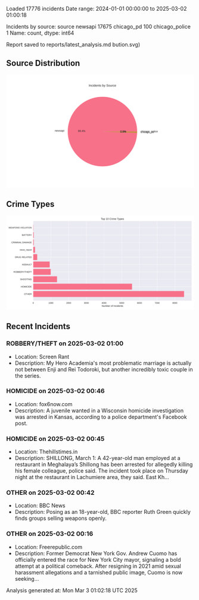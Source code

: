 
Loaded 17776 incidents
Date range: 2024-01-01 00:00:00 to 2025-03-02 01:00:18

Incidents by source:
source
newsapi           17675
chicago_pd          100
chicago_police        1
Name: count, dtype: int64

Report saved to reports/latest_analysis.md
bution.svg)

## Source Distribution
![Source Distribution](images/source_distribution.svg)

## Crime Types
![Crime Types](images/crime_types.svg)

## Recent Incidents

### ROBBERY/THEFT on 2025-03-02 01:00
- Location: Screen Rant
- Description: My Hero Academia's most problematic marriage is actually not between Enji and Rei Todoroki, but another incredibly toxic couple in the series.


### HOMICIDE on 2025-03-02 00:46
- Location: fox6now.com
- Description: A juvenile wanted in a Wisconsin homicide investigation was arrested in Kansas, according to a police department's Facebook post.


### HOMICIDE on 2025-03-02 00:45
- Location: Thehillstimes.in
- Description: SHILLONG, March 1: A 42-year-old man employed at a restaurant in Meghalaya’s Shillong has been arrested for allegedly killing his female colleague, police said. The incident took place on Thursday night at the restaurant in Lachumiere area, they said. East Kh…


### OTHER on 2025-03-02 00:42
- Location: BBC News
- Description: Posing as an 18-year-old, BBC reporter Ruth Green quickly finds groups selling weapons openly.


### OTHER on 2025-03-02 00:16
- Location: Freerepublic.com
- Description: Former Democrat New York Gov. Andrew Cuomo has officially entered the race for New York City mayor, signaling a bold attempt at a political comeback. After resigning in 2021 amid sexual harassment allegations and a tarnished public image, Cuomo is now seeking…

Analysis generated at: Mon Mar  3 01:02:18 UTC 2025
